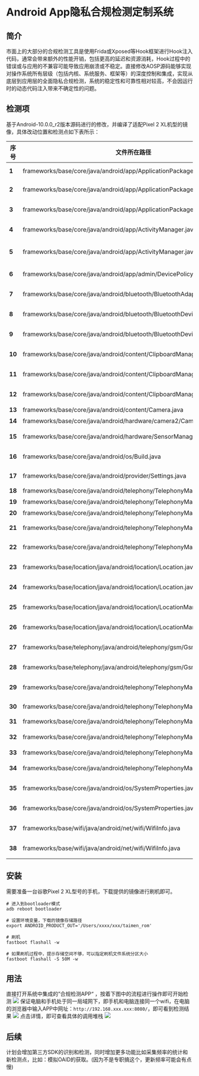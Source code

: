 # Android App隐私合规检测定制系统

## 简介

市面上的大部分的合规检测工具是使用Frida或Xposed等Hook框架进行Hook注入代码，通常会带来额外的性能开销，包括更高的延迟和资源消耗，Hook过程中的错误或与应用的不兼容可能导致应用崩溃或不稳定。直接修改AOSP源码能够实现对操作系统所有层级（包括内核、系统服务、框架等）的深度控制和集成，实现从底层到应用层的全面隐私合规检测，系统的稳定性和可靠性相对较高，不会因运行时的动态代码注入带来不确定性的问题。

## 检测项

基于Android-10.0.0_r2版本源码进行的修改，并编译了适配Pixel 2 XL机型的镜像，具体改动位置和检测点如下表所示：

| **序号** | **文件所在路径**                                                                | **监测内容**     | **目标函数**                                                  |
| ------ | ------------------------------------------------------------------------- | ------------ | --------------------------------------------------------- |
| **1**  | frameworks/base/core/java/android/app/ApplicationPackageManager.java      | 权限申请         | int checkPermission(String permName, String pkgName)                                           |
| **2**  | frameworks/base/core/java/android/app/ApplicationPackageManager.java      | 获取APP安装列表    | List<PackageInfo> getInstalledPackages(int flags)         |
| **3**  | frameworks/base/core/java/android/app/ApplicationPackageManager.java      | 获取APP安装列表    | List<ApplicationInfo> getInstalledApplications(int flags) |
| **4**  | frameworks/base/core/java/android/app/ActivityManager.java                | 正在运行的进程      | List<RunningAppProcessInfo> getRunningAppProcesses()                                    |
| **5**  | frameworks/base/core/java/android/app/ActivityManager.java                | 正在运行的服务      | PendingIntent getRunningServiceControlPanel(ComponentName service)                             |
| **6**  | frameworks/base/core/java/android/app/admin/DevicePolicyManager.java      | 获取Mac地址      | String getWifiMacAddress(ComponentName admin)                    |
| **7**  | frameworks/base/core/java/android/bluetooth/BluetoothAdapter.java         | 获取蓝牙名称       | String getName()                                                |
| **8**  | frameworks/base/core/java/android/bluetooth/BluetoothDevice.java           | 获取蓝牙Mac地址    | String getAddress()                                              |
| **9**  | frameworks/base/core/java/android/bluetooth/BluetoothDevice.java          | 获取蓝牙名称       | String getName()                                               |
| **10** | frameworks/base/core/java/android/content/ClipboardManager.java           | 获取剪切板信息      | void setPrimaryClip(ClipData clip)                                           |
| **11** | frameworks/base/core/java/android/content/ClipboardManager.java           | 监测剪切板信息      | boolean hasPrimaryClip()                                          |
| **12** | frameworks/base/core/java/android/content/ClipboardManager.java           | 设置剪切板信息      | void setPrimaryClip(ClipData clip)                                            |
| **13** | frameworks/base/core/java/android/content/Camera.java                     | 打开摄像头        | Camera open(int cameraId)                                 |
| **14** | frameworks/base/core/java/android/hardware/camera2/CameraManager.java     | 打开摄像头        | openCameraDeviceUserAsync                                 |
| **15** | frameworks/base/core/java/android/hardware/SensorManager.java             | 获取传感器信息      | List<Sensor> getSensorList(int type)                      |
| **16** | frameworks/base/core/java/android/os/Build.java                           | 获取设备序列号      | String getSerial()                                        |
| **17** | frameworks/base/core/java/android/provider/Settings.java                  | 获取Android_id | String getString(ContentResolver resolver, String name)   |
| **18** | frameworks/base/core/java/android/telephony/TelephonyManager.java         | 获取IMEI       | String getDeviceId()                                      |
| **19** | frameworks/base/core/java/android/telephony/TelephonyManager.java         | 获取IMEI       | String getImei(int slotIndex)                             |
| **20** | frameworks/base/core/java/android/telephony/TelephonyManager.java         | 获取MEID       | String getMeid(int slotIndex)                             |
| **21** | frameworks/base/core/java/android/telephony/TelephonyManager.java         | 获取MCC/MNC    | String getNetworkOperatorName(int subId)                  |
| **22** | frameworks/base/core/java/android/telephony/TelephonyManager.java         | 获取当前位置信息     | CellLocation getCellLocation()                            |
| **23** | frameworks/base/location/java/android/location/Location.java              | 获取纬度信息       | double getLatitude()                                      |
| **24** | frameworks/base/location/java/android/location/Location.java              | 获取经度信息       | double getLongitude()                                     |
| **25** | frameworks/base/location/java/android/location/LocationManager.java       | 获取最后已知位置     | Location getLastKnownLocation(@NonNull String provider)   |
| **26** | frameworks/base/location/java/android/location/LocationManager.java       | 获取最后已知位置     | Location getLastLocation()                                |
| **27** | frameworks/base/telephony/java/android/telephony/gsm/GsmCellLocation.java | 获取基站cid信息    | int getCid()                                              |
| **28** | frameworks/base/telephony/java/android/telephony/gsm/GsmCellLocation.java | 获取基站lac信息    | int getLac()                                              |
| **29** | frameworks/base/core/java/android/telephony/TelephonyManager.java         | 获取SIM卡国际代码   | String getSimCountryIsoForPhone(int phoneId)              |
| **30** | frameworks/base/core/java/android/telephony/TelephonyManager.java         | 获取IMSI/ICCID | String getSimSerialNumber(int subId)                      |
| **31** | frameworks/base/core/java/android/telephony/TelephonyManager.java         | 获取IMSI       | String getSubscriberId(int subId)                         |
| **32** | frameworks/base/core/java/android/telephony/TelephonyManager.java         | 获取电话号码       | String getLine1Number(int subId)                          |
| **33** | frameworks/base/core/java/android/telephony/TelephonyManager.java         | 获取IMSI       | int getSubscriptionId()                                   |
| **34** | frameworks/base/core/java/android/telephony/TelephonyManager.java         | 检测sim卡是否可用   | ServiceState getServiceStateForSubscriber(int subId)      |
| **35** | frameworks/base/core/java/android/os/SystemProperties.java                | 获取系统属性       | String get(@NonNull String key)                           |
| **36** | frameworks/base/core/java/android/os/SystemProperties.java                | 设置系统属性       | void set(@NonNull String key, @Nullable String val)       |
| **37** | frameworks/base/wifi/java/android/net/wifi/WifiInfo.java                  | 获取附近Wifi列表   | List<ScanResult> getScanResults()                         |
| **38** | frameworks/base/wifi/java/android/net/wifi/WifiInfo.java                  | 获取Mac地址      | String[] getFactoryMacAddresses()                         |

## 安装

需要准备一台谷歌Pixel 2 XL型号的手机，下载提供的镜像进行刷机即可。

```shell
# 进入到bootloader模式
adb reboot bootloader

# 设置环境变量，下载的镜像存储路径
export ANDROID_PRODUCT_OUT='/Users/xxxx/xxx/taimen_rom'

# 刷机
fastboot flashall -w

# 如果刷机过程中，提示存储空间不够，可以指定刷机文件系统分区大小
fastboot flashall -S 50M -w

```

## 用法
直接打开系统中集成的”合规检测APP“ ，按着下图中的流程进行操作即可开始检测
 ![](upload/attach/202412/452101_AWMEK5DQ5CDWU4V.webp)
保证电脑和手机处于同一局域网下，即手机和电脑连接同一个wifi，在电脑的浏览器中输入APP中网址：`http://192.168.xxx.xxx:8080/`，即可看到检测结果
 ![](upload/attach/202412/452101_A8JXFNRYBMUEEQU.webp)
点击详情，即可查看具体的调用堆栈
 ![](upload/attach/202412/452101_U23Y5AG3897VNJY.webp)
## 后续
计划会增加第三方SDK的识别和检测，同时增加更多功能比如采集频率的统计和新检测点，比如：模拟OAID的获取。(因为不是专职搞这个，更新频率可能会有点慢)


